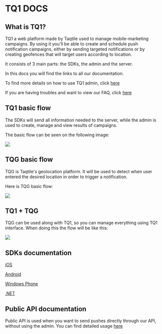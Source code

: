 # TQ1 DOCS

## What is TQ1?

TQ1 a web platform made by Taqtile used to manage mobile-marketing campaigns. By using it you'll be able to create and schedule push notification campaigns, either by sending targeted notifications or by creating geofences that will target users according to location.

It consists of 3 main parts: the SDKs, the admin and the server.

In this docs you will find the links to all our documentation.

To find more details on how to use TQ1 admin, click [here](http://help.tq1.taqtile.io/)

If you are having troubles and want to view our FAQ, click [here](http://help.tq1.taqtile.io/)

## TQ1 basic flow

The SDKs will send all information needed to the server, while the admin is used to create, manage and view results of  campaigns.

The basic flow can be seen on the following image:

![](./images/TQ1.png)

## TQG basic flow

TQG is Taqtile's geolocation platform. It will be used to detect when user entered the desired location in order to trigger a notification.

Here is TQG basic flow:

![](./images/tqg.png)

## TQ1 + TQG

TQG can be used along with TQ1, so you can manage everything using TQ1 interface. When doing this the flow will be like this:

![](./images/tq1-tqg.png)

## SDKs documentation

[iOS](http://tq1-ios-sdk.readthedocs.io/en/master/)

[Android](http://tq1-android-sdk.readthedocs.io/en/master/)

[Windows Phone](http://tq1-wp-sdk.readthedocs.io/en/latest/)

[.NET](http://tq1-net-sdk.readthedocs.io/en/latest/)

## Public API documentation
Public API is used when you want to send pushes directly through our API, without using the admin. You can find detailed usage [here](http://docs.tq1publicapi.apiary.io/#reference/authentication)
